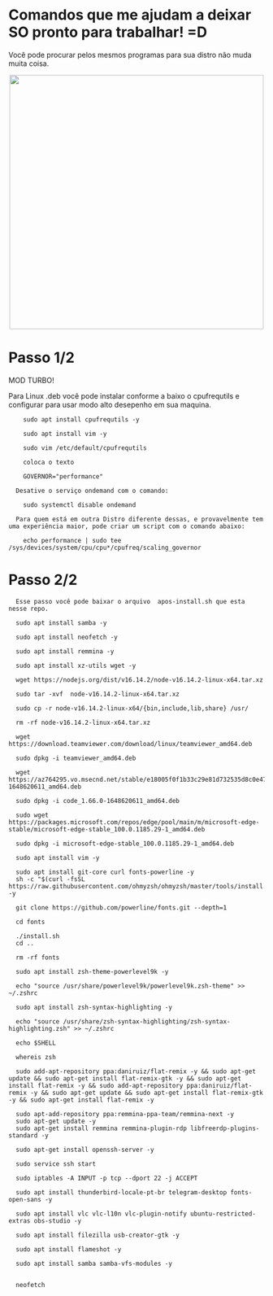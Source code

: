 # Comandos que me ajudam a deixar SO pronto para trabalhar! =D 

Você pode procurar pelos mesmos programas para sua distro não muda muita coisa. 
<p align="center">
<img  style="width: 500px" src="https://c4.wallpaperflare.com/wallpaper/273/79/797/freedom-linux-ubuntu-debian-arch-linux-1680x1050-technology-linux-hd-art-wallpaper-preview.jpg"/>
</p>
  
 # Passo 1/2
MOD TURBO! 

Para Linux .deb você pode instalar conforme a baixo o cpufrequtils e configurar para usar modo alto desepenho em sua maquina.

        sudo apt install cpufrequtils -y 

        sudo apt install vim -y 

        sudo vim /etc/default/cpufrequtils 

        coloca o texto 

        GOVERNOR="performance" 

      Desative o serviço ondemand com o comando:

        sudo systemctl disable ondemand

      Para quem está em outra Distro diferente dessas, e provavelmente tem uma experiência maior, pode criar um script com o comando abaixo:

        echo performance | sudo tee /sys/devices/system/cpu/cpu*/cpufreq/scaling_governor
        
 # Passo 2/2
      Esse passo você pode baixar o arquivo  apos-install.sh que esta nesse repo. 
      
      sudo apt install samba -y

      sudo apt install neofetch -y

      sudo apt install remmina -y

      sudo apt install xz-utils wget -y

      wget https://nodejs.org/dist/v16.14.2/node-v16.14.2-linux-x64.tar.xz

      sudo tar -xvf  node-v16.14.2-linux-x64.tar.xz

      sudo cp -r node-v16.14.2-linux-x64/{bin,include,lib,share} /usr/

      rm -rf node-v16.14.2-linux-x64.tar.xz

      wget https://download.teamviewer.com/download/linux/teamviewer_amd64.deb

      sudo dpkg -i teamviewer_amd64.deb

      wget https://az764295.vo.msecnd.net/stable/e18005f0f1b33c29e81d732535d8c0e47cafb0b5/code_1.66.0-1648620611_amd64.deb

      sudo dpkg -i code_1.66.0-1648620611_amd64.deb

      sudo wget https://packages.microsoft.com/repos/edge/pool/main/m/microsoft-edge-stable/microsoft-edge-stable_100.0.1185.29-1_amd64.deb

      sudo dpkg -i microsoft-edge-stable_100.0.1185.29-1_amd64.deb

      sudo apt install vim -y

      sudo apt install git-core curl fonts-powerline -y
      sh -c "$(curl -fsSL https://raw.githubusercontent.com/ohmyzsh/ohmyzsh/master/tools/install.sh)" -y

      git clone https://github.com/powerline/fonts.git --depth=1

      cd fonts

      ./install.sh
      cd ..

      rm -rf fonts

      sudo apt install zsh-theme-powerlevel9k -y

      echo "source /usr/share/powerlevel9k/powerlevel9k.zsh-theme" >> ~/.zshrc

      sudo apt install zsh-syntax-highlighting -y

      echo "source /usr/share/zsh-syntax-highlighting/zsh-syntax-highlighting.zsh" >> ~/.zshrc 

      echo $SHELL

      whereis zsh

      sudo add-apt-repository ppa:daniruiz/flat-remix -y && sudo apt-get update && sudo apt-get install flat-remix-gtk -y && sudo apt-get install flat-remix -y && sudo add-apt-repository ppa:daniruiz/flat-remix -y && sudo apt-get update && sudo apt-get install flat-remix-gtk -y && sudo apt-get install flat-remix -y

      sudo apt-add-repository ppa:remmina-ppa-team/remmina-next -y
      sudo apt-get update -y
      sudo apt-get install remmina remmina-plugin-rdp libfreerdp-plugins-standard -y

      sudo apt-get install openssh-server -y

      sudo service ssh start

      sudo iptables -A INPUT -p tcp --dport 22 -j ACCEPT

      sudo apt install thunderbird-locale-pt-br telegram-desktop fonts-open-sans -y

      sudo apt install vlc vlc-l10n vlc-plugin-notify ubuntu-restricted-extras obs-studio -y

      sudo apt install filezilla usb-creator-gtk -y

      sudo apt install flameshot -y

      sudo apt install samba samba-vfs-modules -y


      neofetch

